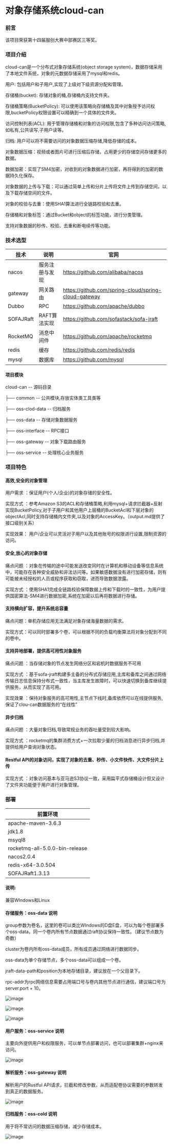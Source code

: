 # 对象存储系统cloud-can

### 前言


该项目荣获第十四届服创大赛中部赛区三等奖。


### 项目介绍


cloud-can是一个分布式对象存储系统(object storage system)，数据存储采用了本地文件系统，对象的元数据存储采用了mysql和redis。



用户: 包括用户和子用户,实现了上级对下级资源分配和管理。

存储桶(bucket): 存储对象的桶,存储桶内支持文件夹。

存储桶策略(BucketPolicy): 可以使用该策略向存储桶及其中对象授予访问权限,bucketPolicy权限设置可以精确到一个具体的文件夹。

访问控制列表(ACL): 用于管理存储桶和对象的访问权限,包含了多种访问访问策略,如私有,公共读写,子用户读等。

归档: 用户可以将不需要访问的对象数据压缩存储,降低存储的成本。

对象数据压缩：视频或者图片可进行压缩后存储，占用更少的存储空间存储更多的数据。   

数据加密：实现了SM4加密，对收到的对象数据进行加密，再将得到的加密的数据持久化保存。

对象数据的上传与下载：可以通过简单上传和分片上传将文件上传到存储空间，以及下载存储空间的文件。

对象的校验与去重：使用SHA1算法进行全链路校验和去重。

存储桶和对象标签：通过Bucket和object的标签功能，进行分类管理。

支持对象数据的秒传、校验、去重和断电续传等功能。


### 技术选型


|   技术   |   说明   |   官网   |
| ---- | ---- | ---- |
|   nacos   |   服务注册与发现   |   https://github.com/alibaba/nacos   |
|   gateway   |   网关路由   |   https://github.com/spring-cloud/spring-cloud-gateway   |
|   Dubbo   |   RPC   |   https://github.com/apache/dubbo   |
|   SOFAJRaft  |   RAFT算法实现   |   https://github.com/sofastack/sofa-jraft   |
|   RocketMQ  |   消息中间件   |   https://github.com/apache/rocketmq   |
|   redis  |   缓存   |   https://github.com/redis/redis   |
|   mysql  |   数据库   |   https://github.com/mysql   |


#### 项目模块


cloud-can -- 源码目录

├── common -- 公共模块,存放实体类工具类等

├── oss-clod-data -- 归档服务

├── oss-data -- 存储对象数据服务

├── oss-interface -- RPC接口

├── oss-gateway -- 对象下载路由服务

├── oss-service -- 处理核心业务服务


### 项目特色


#### 高效,安全的对象管理

用户需求 ：保证用户(个人/企业)的对象存储的安全性。

实现方式 ：参考Amazon S3的ACL和存储桶策略,利用mysql+请求拦截器+反射实现BucketPolicy,对于子用户和其他用户上层桶的BucketAcl和下层对象的objectAcl,同时支持存储桶内文件夹,以及对象的AccessKey。（output.md提供了接口级别关系）

实现效果： 用户/企业可以灵活对子用户以及其他账号的权限进行设置,限制资源的访问。

#### 安全,放心的对象存储

痛点问题 ：对象在传输的途中可能发送改变同时在计算机和移动设备等信息系统中，可能存在各种安全威胁和非法访问等。如果敏感数据没有进行加密存储，则有可能被未经授权的人员或程序获取和窃取，进而导致数据泄露。

实现方式 ：使用SHA1完成全链路校验保障数据上传和下载时的一致性，为用户提供国密算法-SM4进行数据加密,系统在加密以后再将数据进行存储。

#### 支持横向扩容，提升系统总容量

痛点问题：单机存储应用无法满足对象存储海量数据的需求。

实现方式：可以同时部署多个卷，可以根据不同的负载均衡算法将对象分配到不同的卷中。

#### 支持异地部署，提供高可用性对象服务

痛点问题 ：当存储对象的节点发生网络分区和宕机时数据服务不可用

实现方式 ：基于sofa-jraft构建多主备的分布式存储应用,主库和备库之间通过网络传输日志信息保持分布式一致性，当主库发生故障时，可以快速切换到备库继续提供服务，从而实现了高可用。

实现效果 ：保持对象服务的高可用性,主节点下线时,备库依然可以在线提供服务,保证了clou-can数据服务的“在线性”

#### 异步归档

痛点问题 ：大量对象归档,导致常规业务的吞吐量受到较大影响。

实现方式 ：rocketmq的集群消费方式+一次拉取少量的归档消息进行异步归档,并提供给用户查询对象状态。

#### Restful API的对象访问，实现了对象的去重、秒传、小文件快传、大文件分片上传

实现方式 ：对象访问基本与亚马逊S3协议一致，采用扁平式存储桶设计但又设计了文件夹功能便于用户进行对象管理。






### 部署


|   前置环境   |
| ---- |
|   apache-maven-3.6.3   |
|   jdk1.8   |
|   msyql8   |
|   rocketmq-all-5.0.0-bin-release   |
|   nacos2.0.4   |
|   redis-x64-3.0.504   |
|   SOFAJRaft1.3.13   |



#### 说明:


兼容WIndows和Linux



#### 存储服务：oss-data 说明


group参数为卷名，这里的卷可以类比WIndows的D盘E盘，可以为每个卷部署多个oss-data，同一个卷内所有节点数据通过raft协议保持一致性。（建议节点数为奇数）

cluster为卷内所有oss-data成员，所有成员通过网络进行数据同步。

oss-data为单个存储节点，多个oss-data可以组成一个卷。

jraft-data-path和position为本地存储目录，建议放在一个父目录下。

rpc-addr为rpc网络信息需要占用端口号与卷内其他节点进行通信，建议端口号为server.port + 10。

![image](https://github.com/llzcx/cloud-can/assets/111289933/166faaf9-a124-4a1c-a41e-3718f3b7e574)


![image](https://github.com/llzcx/cloud-can/assets/111289933/5686130a-64ef-4fbc-a503-37a9c193901e)


![image](https://github.com/llzcx/cloud-can/assets/111289933/a704ba6a-3c33-4553-9656-0902636f721a)



#### 用户服务：oss-service 说明


主要向外提供用户和权限服务，可以单节点部署访问，也可以部署集群+nginx来访问。

![image](https://github.com/llzcx/cloud-can/assets/111289933/142d419a-830c-4d1a-b891-085a4a782dfa)



#### 解析服务：oss-gateway 说明


解析用户的Rustful API请求，拦截和修改参数，从而适配卷协议需要的参数转发到真正的数据服务。

![image](https://github.com/llzcx/cloud-can/assets/111289933/c601e826-e4cb-4435-976b-edbc607b6168)



#### 归档服务：oss-cold 说明


用于将不常访问的数据压缩存储，减少存储成本。

![image](https://github.com/llzcx/cloud-can/assets/111289933/7b7eb04f-ea41-4b9d-912e-28a05438ce23)




